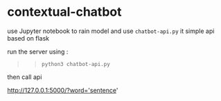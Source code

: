 # contextual-chatbot
use Jupyter notebook to rain model 
and use ``chatbot-api.py`` it simple api based on flask 

run the server using :
>> ```python3 chatbot-api.py```


then call api 

http://127.0.0.1:5000/?word='sentence'
